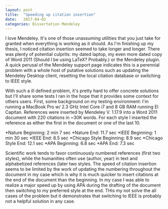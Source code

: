 ```yaml
---
layout: post
title:  "Speeding up citation insertion"
date:   2017-04-02
categories: Dissertation Mendeley
---
```


I love Mendeley. It's one of those unassuming utilities that you just take for granted when everything is working as it should. As I'm finishing up my thesis, I noticed citation insertion seemed to take longer and longer.  There was plenty of potential culprits: my dated laptop, my even more dated copy of Word 2011 (Should I be using LaTeX? Probably.) or the Mendeley plugin. A quick perusal of the Mendeley support page indicates this is a perennial problem with a whole host of putative solutions such as updating the Mendeley Desktop client, resetting the local citation database or switching to IEEE style.

With such a ill defined problem, it's pretty hard to offer concrete solutions but I'll share some tests I ran in the hope that it provides some context for others users. First, some background on my testing environment: I'm running a MacBook Pro w/ 2.3 GHz Intel Core i7 and 8 GB RAM running El Capitan. References were inserted by Mendeley V. 1.17.9 into a Word 2011 document with 220 citations in ~30K words. For each style I inserted the reference as either the first in the document or one of the last 10.

*Nature Beginning: 2 min 7 sec
*Nature End: 11.7 sec
*IEEE Beginning: 1 min 30 sec
*IEEE End: 8.5 sec
*Chicago Style Beginning: 8.9 sec
*Chicago Style End: 12.1 sec
*APA Beginning: 6.8 sec
*APA End: 7.3 sec

Scientific work tends to favor continuously numbered references (first two styles), while the humanities often use (author, year) in text and alphabetized references (later two styles. The speed of citation insertion seems to be limited by the work of updating the numbering throughout the document in my case which is why it is much quicker to insert citations at the end of the document than the beginning. In my case I was able to realize a major speed up by using APA during the drafting of the document then switching to my preferred style at the end. THis my not solve the all cases of the problem but it demonstrates that switching to IEEE is probably not a helpful solution in any case.